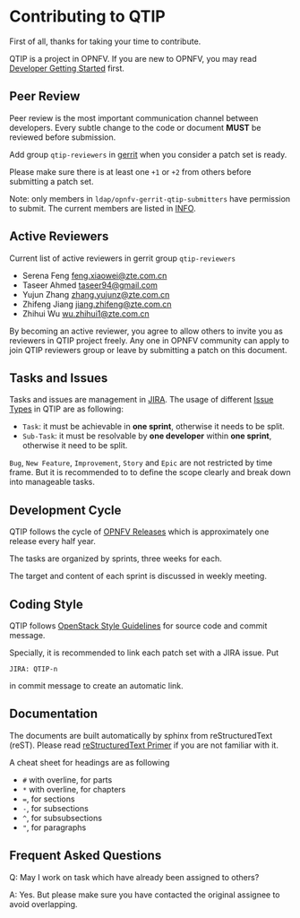 Contributing to QTIP
====================

First of all, thanks for taking your time to contribute.

QTIP is a project in OPNFV. If you are new to OPNFV, you may read
[Developer Getting Started][gs] first.

Peer Review
-----------

Peer review is the most important communication channel between developers.
Every subtle change to the code or document **MUST** be reviewed before
submission.

Add group `qtip-reviewers` in [gerrit][gr] when you consider a patch set is ready.

Please make sure there is at least one `+1` or `+2` from others before
submitting a patch set.

Note: only members in `ldap/opnfv-gerrit-qtip-submitters` have permission
to submit. The current members are listed in [INFO][if].

Active Reviewers
----------------

Current list of active reviewers in gerrit group `qtip-reviewers`

* Serena Feng <feng.xiaowei@zte.com.cn>
* Taseer Ahmed <taseer94@gmail.com>
* Yujun Zhang <zhang.yujunz@zte.com.cn>
* Zhifeng Jiang <jiang.zhifeng@zte.com.cn>
* Zhihui Wu <wu.zhihui1@zte.com.cn>

By becoming an active reviewer, you agree to allow others to invite you as
reviewers in QTIP project freely. Any one in OPNFV community can apply to join
QTIP reviewers group or leave by submitting a patch on this document.

Tasks and Issues
----------------

Tasks and issues are management in [JIRA][jr]. The usage of different
[Issue Types][it] in QTIP are as following:

* `Task`: it must be achievable in **one sprint**, otherwise it needs to be split.
* `Sub-Task`: it must be resolvable by **one developer** within **one sprint**,
otherwise it need to be split.

`Bug`, `New Feature`, `Improvement`, `Story` and `Epic` are not
restricted by time frame. But it is recommended to to define the scope clearly
and break down into manageable tasks.

Development Cycle
-----------------

QTIP follows the cycle of [OPNFV Releases][or] which is approximately one release
every half year.

The tasks are organized by sprints, three weeks for each.

The target and content of each sprint is discussed in weekly meeting.

Coding Style
------------

QTIP follows [OpenStack Style Guidelines][os] for source code and commit message.

Specially, it is recommended to link each patch set with a JIRA issue. Put

    JIRA: QTIP-n

in commit message to create an automatic link.

Documentation
-------------

The documents are built automatically by sphinx from reStructuredText (reST).
Please read [reStructuredText Primer][rp] if you are not familiar with it.

A cheat sheet for headings are as following

* `#` with overline, for parts
* `*` with overline, for chapters
* `=`, for sections
* `-`, for subsections
* `^`, for subsubsections
* `"`, for paragraphs

Frequent Asked Questions
------------------------

Q: May I work on task which have already been assigned to others?

A: Yes. But please make sure you have contacted the original assignee to avoid
overlapping.

[gs]: https://wiki.opnfv.org/display/DEV/Developer+Getting+Started
[gr]: https://gerrit.opnfv.org/gerrit/#/q/project:+qtip
[jr]: https://jira.opnfv.org/browse/QTIP
[or]: https://wiki.opnfv.org/display/SWREL
[it]: https://jira.opnfv.org/secure/ShowConstantsHelp.jspa?decorator=popup#IssueTypes
[os]: http://docs.openstack.org/developer/hacking/
[if]: https://git.opnfv.org/cgit/qtip/tree/INFO
[rp]: http://www.sphinx-doc.org/en/stable/rest.html
